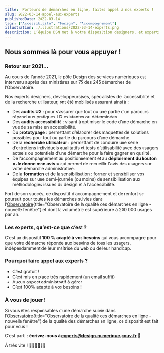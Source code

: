 ```yaml
---
title:  Porteurs de démarches en ligne, faites appel à nos experts !
slug: 2022-03-14-appel-aux-experts
publishedDate: 2022-03-14
tags: ["Accessibilité", "Design", "Accompagnement"]
illustration: ./illustrations/2022-03-14-experts.png
description: L’équipe DSN met à votre disposition designers, et experts en recherche utilisateur et accessibilité
---
```


## Nous sommes là pour vous appuyer !

### Retour sur 2021...

Au cours de l’année 2021, le pôle Design des services numériques est intervenu auprès des ministères sur 75 des 245 démarches de l’Observatoire.

Nos experts designers, développeurs/ses, spécialistes de l’accessibilité et de la recherche utilisateur, ont été mobilisés assurant ainsi à :
- Des **audits UX** : pour s’assurer que tout ou une partie d’un parcours répond aux pratiques UX existantes ou déterminées.
- Des **audits accessibilité** : visant à optimiser le code d’une démarche en vue de sa mise en accessibilité.
- Du **prototypage** : permettant d’élaborer des maquettes de solutions possibles pour tout ou partie du parcours d’une démarche.
- De la **recherche utilisateur** : permettant de conduire une série d’entretiens individuels qualitatifs et tests d’utilisabilité avec des usagers actuels ou potentiels d’une démarche pour la faire gagner en qualité.
- De l’accompagnement au positionnement et au **déploiement du bouton « Je donne mon avis »** qui permet de recueillir l'avis des usagers sur votre démarche administrative.
- De la **formation** et de la sensibilisation : former et sensibiliser vos équipes sur une demi-journée (ou moins) de sensibilisation aux méthodologies issues du design et à l’accessibilité.


Fort de son succès, ce dispositif d’accompagnement et de renfort se poursuit pour toutes les démarches suivies dans l’[Observatoire](https://observatoire.numerique.gouv.fr/){title="Observatoire de la qualité des démarches en ligne - nouvelle fenêtre"}  et dont la volumétrie est supérieure à 200 000 usages par an.

### Les experts, qu’est-ce que c’est ?

C’est un dispositif **100 % adapté à vos besoins** qui vous accompagne pour que votre démarche réponde aux besoins de tous les usagers, indépendamment de leur maîtrise du web ou de leur handicap.

### Pourquoi faire appel aux experts ?

- C’est gratuit !
- C’est mis en place très rapidement (un email suffit)
- Aucun aspect administratif à gérer
- C’est 100% adapté à vos besoins !


### À vous de jouer !

Si vous êtes responsables d’une démarche suivie dans l’[Observatoire](https://observatoire.numerique.gouv.fr/){title="Observatoire de la qualité des démarches en ligne - nouvelle fenêtre"} de la qualité des démarches en ligne, ce dispositif est fait pour vous !

C’est parti : **écrivez-nous à experts@design.numerique.gouv.fr** 📩

À très vite !
👩‍💼🙋‍♂️🦸‍♀️

